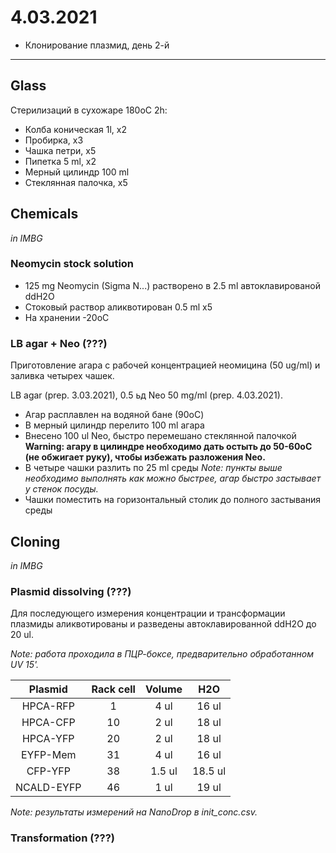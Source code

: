 4.03.2021
==========

- Клонирование плазмид, день 2-й

---

## Glass
Стерилизаций в сухожаре 180oC 2h:
- Колба коническая 1l, x2
- Пробирка, x3
- Чашка петри, x5
- Пипетка 5 ml, x2
- Мерный цилиндр 100 ml
- Стеклянная палочка, x5

## Chemicals
*in IMBG*
### Neomycin stock solution
- 125 mg Neomycin (Sigma N...) растворено в 2.5 ml автоклавированой ddH2O
- Стоковый раствор аликвотирован 0.5 ml x5
- На хранении -20oC

### LB agar + Neo (???)
Приготовление агара с рабочей концентрацией неомицина (50 ug/ml) и заливка четырех чашек.

LB agar (prep. 3.03.2021), 0.5 ьд Neo 50 mg/ml (prep. 4.03.2021).

- Агар расплавлен на водяной бане (90oC)
- В мерный цилиндр перелито 100 ml агара
- Внесено 100 ul Neo, быстро перемешано стеклянной палочкой
**Warning: агару в цилиндре необходимо дать остыть до 50-60oC (не обжигает руку), чтобы избежать разложения Neo.**
- В четыре чашки разлить по 25 ml среды
*Note: пункты выше необходимо выполнять как можно быстрее, агар быстро застывает у стенок посуды.*
- Чашки поместить на горизонтальный столик до полного застывания среды


## Cloning
*in IMBG*
### Plasmid dissolving (???)
Для последующего измерения концентрации и трансформации плазмиды аликвотированы и разведены автоклавированной ddH2O до 20 ul.

*Note: работа проходила в ПЦР-боксе, предварительно обработанном UV 15'.*

Plasmid   |Rack cell|Volume|H2O
:--------:|:-------:|:----:|:----:
HPCA-RFP  |1        |4 ul  |16 ul
HPCA-CFP  |10       |2 ul  |18 ul
HPCA-YFP  |20       |2 ul  |18 ul
EYFP-Mem  |31       |4 ul  |16 ul
CFP-YFP   |38       |1.5 ul|18.5 ul
NCALD-EYFP|46       |1 ul  |19 ul

*Note: результаты измерений на NanoDrop в init_conc.csv.* 

### Transformation (???)